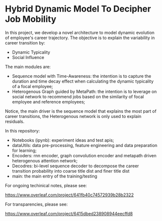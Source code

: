# Hybrid Dynamic Model To Decipher Job Mobility

In this project, we develop a novel architecture to model dynamic evolution of employee's career trajectory. The objective is to explain the variability in career transition by:

  - Dynamic Typicality
  - Social Influence
 
 The main modules are:
  - Sequence model with Time-Awareness: the intention is to capture the duration and time decay effect when calculating the dynamic typicality of a focal employee;
  - Heterogenous Graph guided by MetaPath: the intention is to leverage on social network to recommend jobs based on the similarity of focal employee and reference employees;
 
 Notice, the main driver is the sequence model that explains the most part of career transitions, the Heterogenous network is only used to explain residuals.
 
 In this repository:
 
  - Notebooks (ipynb): experiment ideas and test apis;
  - dataUtils: data pre-processing, feature engineering and data preparation for learning;
  - Encoders: rnn encoder, graph convolution encoder and metapath driven heterogenous attention network;
  - Decodres: bi-level sequence decoder to decompose the career transition probability into coarse title dist and finer title dist
  - main: the main entry of the training/testing
 
 For ongoing techinical notes, please see:
 
 https://www.overleaf.com/project/641fb40c74572939b28b2322
 
 For transparencies, please see:
 
 https://www.overleaf.com/project/6415dbed238908944eecffd8

